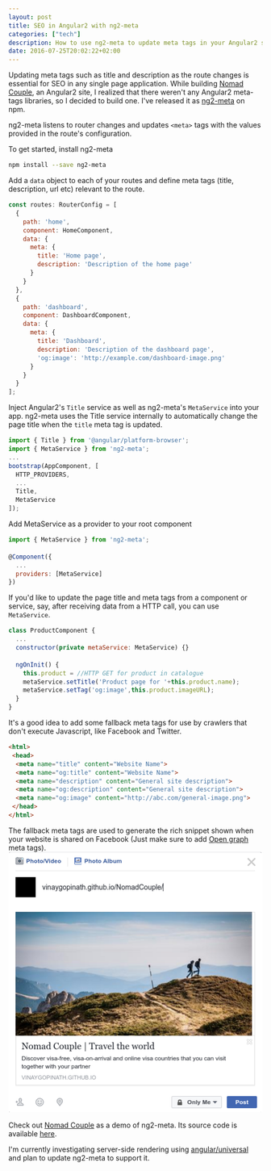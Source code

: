 ```yaml
---
layout: post
title: SEO in Angular2 with ng2-meta
categories: ["tech"]
description: How to use ng2-meta to update meta tags in your Angular2 site and improve your SEO
date: 2016-07-25T20:02:22+02:00
---
```


Updating meta tags such as title and description as the route changes is essential for SEO in any single page application. While building [Nomad Couple](http://vinaygopinath.me/tech/2016/07/25/nomad-couple/), an Angular2 site, I realized that there weren't any Angular2 meta-tags libraries, so I decided to build one. I've released it as [ng2-meta](https://github.com/vinaygopinath/ng2-meta) on npm.

ng2-meta listens to router changes and updates `<meta>` tags with the values provided in the route's configuration.

To get started, install ng2-meta

```bash
npm install --save ng2-meta
```

Add a `data` object to each of your routes and define meta tags (title, description, url etc) relevant to the route.

```javascript
const routes: RouterConfig = [
  {
    path: 'home',
    component: HomeComponent,
    data: {
      meta: {
        title: 'Home page',
        description: 'Description of the home page'
      }
    }
  },
  {
    path: 'dashboard',
    component: DashboardComponent,
    data: {
      meta: {
        title: 'Dashboard',
        description: 'Description of the dashboard page',
        'og:image': 'http://example.com/dashboard-image.png'
      }
    }
  }
];
```

Inject Angular2's `Title` service as well as ng2-meta's `MetaService` into your app. ng2-meta uses the Title service internally to automatically change the page title when the `title` meta tag is updated.

```javascript
import { Title } from '@angular/platform-browser';
import { MetaService } from 'ng2-meta';
...
bootstrap(AppComponent, [
  HTTP_PROVIDERS,
  ...
  Title,
  MetaService
]);
```

Add MetaService as a provider to your root component

```javascript
import { MetaService } from 'ng2-meta';

@Component({
  ...
  providers: [MetaService]
})
```

If you'd like to update the page title and meta tags from a component or service, say, after receiving data from a HTTP call, you can use `MetaService`.

```javascript
class ProductComponent {
  ...
  constructor(private metaService: MetaService) {}

  ngOnInit() {
    this.product = //HTTP GET for product in catalogue
    metaService.setTitle('Product page for '+this.product.name);
    metaService.setTag('og:image',this.product.imageURL);
  }
}
```

It's a good idea to add some fallback meta tags for use by crawlers that don't execute Javascript, like Facebook and Twitter.

```html
<html>
 <head>
  <meta name="title" content="Website Name">
  <meta name="og:title" content="Website Name">
  <meta name="description" content="General site description">
  <meta name="og:description" content="General site description">
  <meta name="og:image" content="http://abc.com/general-image.png">
 </head>
</html>
```
The fallback meta tags are used to generate the rich snippet shown when your website is shared on Facebook (Just make sure to add [Open graph](http://ogp.me/) meta tags).
[![Nomad Couple - Facebook share rich snippet](/public/images/ng2-meta/facebook-share.png)](/public/images/ng2-meta/facebook-share.png)

Check out [Nomad Couple](https://vinaygopinath.github.io/NomadCouple/) as a demo of ng2-meta. Its source code is available [here](https://github.com/vinaygopinath/NomadCouple).

I'm currently investigating server-side rendering using [angular/universal](https://github.com/angular/universal) and plan to update ng2-meta to support it.